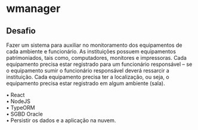 # wmanager

## Desafio

Fazer um sistema para auxiliar no monitoramento dos equipamentos de cada ambiente e funcionário. As
instituições possuem equipamentos patrimoniados, tais como, computadores, monitores e impressoras. Cada
equipamento precisa estar registrado para um funcionário responsável – se o equipamento sumir o funcionário
responsável deverá ressarcir a instituição. Cada equipamento precisa ter a localização, ou seja, o equipamento
precisa estar registrado em algum ambiente (sala).

• React<br>
• NodeJS<br>
• TypeORM<br>
• SGBD Oracle<br>
• Persistir os dados e a aplicação na nuvem.<br>
